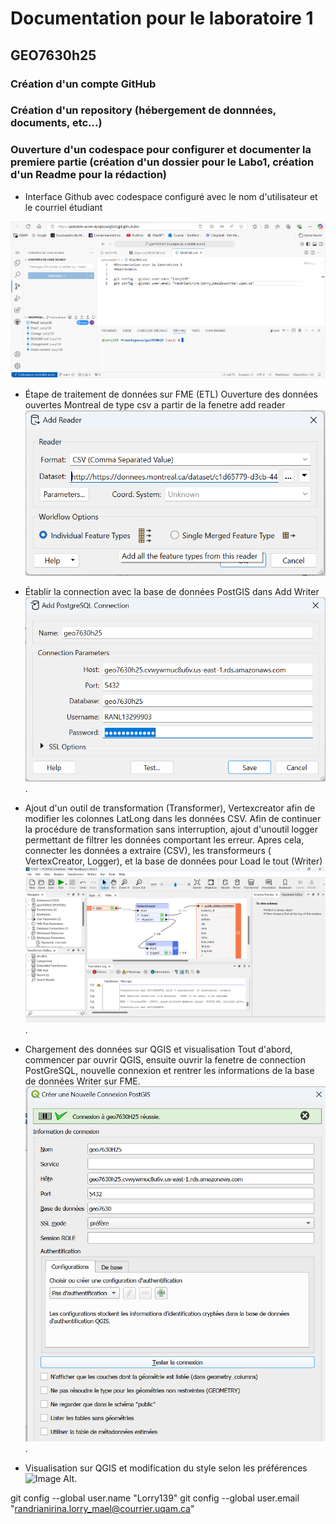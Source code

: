 # Documentation pour le laboratoire 1
## GEO7630h25

### Création d'un compte GitHub
### Création d'un repository (hébergement de donnnées, documents, etc...)
### Ouverture d'un codespace pour configurer et documenter la premiere partie (création d'un dossier pour le Labo1, création d'un Readme pour la rédaction)

- Interface Github avec codespace configuré avec le nom d'utilisateur et le courriel étudiant

![Image Alt](https://github.com/Lorry139/geo7630h25/blob/e10a74d052c8fa8df2320f0700c831df99692642/Laboratoire%201/Capture%20d%E2%80%99%C3%A9cran%202025-02-01%20123131.png)

- Étape de traitement de données sur FME (ETL)
Ouverture des données ouvertes Montreal de type csv a partir de la fenetre add reader
![Image Alt](https://github.com/Lorry139/geo7630h25/blob/85130a233eaa11bc9cc654cb7f6331133d8e94cd/Laboratoire%201/Capture%20d%E2%80%99%C3%A9cran%202025-02-01%20124238.png)

- Établir la connection avec la base de données PostGIS dans Add Writer
![Image Alt](https://github.com/Lorry139/geo7630h25/blob/74536bb5034dc21871ef818178c2d3253078be3c/Laboratoire%201/Capture%20d%E2%80%99%C3%A9cran%202025-02-01%20132447.png).

- Ajout d'un outil de transformation (Transformer), Vertexcreator afin de modifier les colonnes LatLong dans les données CSV.
Afin de continuer la procédure de transformation sans interruption, ajout d'unoutil logger permettant de filtrer les données comportant les erreur.
Apres cela, connecter les données a extraire (CSV), les transformeurs ( VertexCreator, Logger), et la base de données pour Load le tout (Writer)
![Image Alt](https://github.com/Lorry139/geo7630h25/blob/ad0c11df6aa884603336e7012fa505e4381a83a5/Laboratoire%201/Capture%20d%E2%80%99%C3%A9cran%202025-02-01%20171444.png).

- Chargement des données sur QGIS et visualisation
Tout d'abord, commencer par ouvrir QGIS, ensuite ouvrir la fenetre de connection PostGreSQL, nouvelle connexion et rentrer les informations de la base de données Writer sur FME.
![Image Alt](https://github.com/Lorry139/geo7630h25/blob/cd39d96cd857c1c78170c496019858cfaf0d55dd/Laboratoire%201/Capture%20d%E2%80%99%C3%A9cran%202025-02-01%20173604.png).

- Visualisation sur QGIS et modification du style selon les préférences
![Image Alt](image_url).


git config --global user.name "Lorry139"
git config --global user.email "randrianirina.lorry_mael@courrier.uqam.ca"
